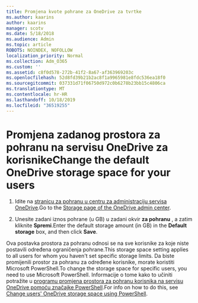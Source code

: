 ```yaml
---
title: Promjena kvote pohrane za OneDrive za tvrtke
ms.author: kaarins
author: kaarins
manager: scotv
ms.date: 5/18/2018
ms.audience: Admin
ms.topic: article
ROBOTS: NOINDEX, NOFOLLOW
localization_priority: Normal
ms.collection: Adm_O365
ms.custom: ''
ms.assetid: c8f0d578-272b-41f2-8a67-af363969203c
ms.openlocfilehash: 52d8fd39b21b2ac8f1a9965981e8fdc536ea18f0
ms.sourcegitcommit: 037331d71f06750d972c0b6278b23bb15c4806ca
ms.translationtype: MT
ms.contentlocale: hr-HR
ms.lasthandoff: 10/18/2019
ms.locfileid: "36519255"
---
```

# <a name="change-the-default-onedrive-storage-space-for-your-users"></a><span data-ttu-id="01d52-102">Promjena zadanog prostora za pohranu na servisu OneDrive za korisnike</span><span class="sxs-lookup"><span data-stu-id="01d52-102">Change the default OneDrive storage space for your users</span></span>

1. <span data-ttu-id="01d52-103">Idite na [stranicu za pohranu u centru za administraciju servisa OneDrive](https://admin.onedrive.com/?v=StorageSettings).</span><span class="sxs-lookup"><span data-stu-id="01d52-103">Go to the [Storage page of the OneDrive admin center](https://admin.onedrive.com/?v=StorageSettings).</span></span>
    
2. <span data-ttu-id="01d52-104">Unesite zadani iznos pohrane (u GB) u zadani okvir **za pohranu** , a zatim kliknite **Spremi**.</span><span class="sxs-lookup"><span data-stu-id="01d52-104">Enter the default storage amount (in GB) in the **Default storage** box, and then click **Save**.</span></span>
    
<span data-ttu-id="01d52-105">Ova postavka prostora za pohranu odnosi se na sve korisnike za koje niste postavili određena ograničenja pohrane.</span><span class="sxs-lookup"><span data-stu-id="01d52-105">This storage space setting applies to all users for whom you haven't set specific storage limits.</span></span> <span data-ttu-id="01d52-106">Da biste promijenili prostor za pohranu za određene korisnike, morate koristiti Microsoft PowerShell.</span><span class="sxs-lookup"><span data-stu-id="01d52-106">To change the storage space for specific users, you need to use Microsoft PowerShell.</span></span> <span data-ttu-id="01d52-107">Informacije o tome kako to učiniti potražite u [programu promjena prostora za pohranu korisnika na servisu OneDrive pomoću značajke PowerShell](https://go.microsoft.com/fwlink/?linkid=866402).</span><span class="sxs-lookup"><span data-stu-id="01d52-107">For info on how to do this, see [Change users' OneDrive storage space using PowerShell](https://go.microsoft.com/fwlink/?linkid=866402).</span></span>
  

